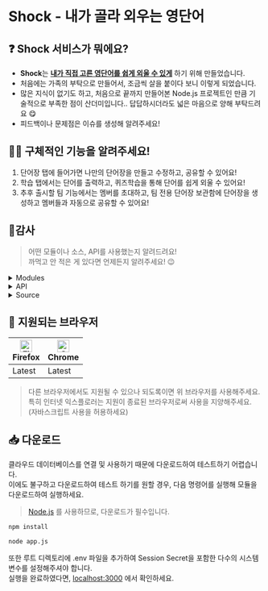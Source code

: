 # Shock - 내가 골라 외우는 영단어

## ❓ Shock 서비스가 뭐에요?   
- **Shock**는 **<u>내가 직접 고른 영단어를 쉽게 외울 수 있게</u>** 하기 위해 만들었습니다.  
- 처음에는 가족의 부탁으로 만들어서, 조금씩 살을 붙이다 보니 이렇게 되었습니다.
- 많은 지식이 없기도 하고, 처음으로 끝까지 만들어본 Node.js 프로젝트인 만큼 기술적으로 부족한 점이 산더미입니다.. 답답하시더라도 넓은 마음으로 양해 부탁드려요 😋
- 피드백이나 문제점은 이슈를 생성해 알려주세요!

## 🙋‍♀️ 구체적인 기능을 알려주세요!   
1. 단어장 탭에 들어가면 나만의 단어장을 만들고 수정하고, 공유할 수 있어요!
2. 학습 탭에서는 단어를 출력하고, 퀴즈학습을 통해 단어를 쉽게 외울 수 있어요!
3. 추후 출시할 팀 기능에서는 멤버를 초대하고, 팀 전용 단어장 보관함에 단어장을 생성하고 멤버들과 자동으로 공유할 수 있어요!

## 📑감사

>어떤 모듈이나 소스, API를 사용했는지 알려드려요!<br>까먹고 안 적은 게 있다면 언제든지 알려주세요! 😉
   
<details><summary>Modules
</summary>

- crypto
- crypto-js
- dotenv
- ejs
- express
- express-rate-limit
- express-session
- helmet
- ip
- jsonwebtoken
- moment-timezone
- mysql2
- path
- request
</details>

<details><summary>API
</summary>

- Papago API
</details>

<details><summary>Source
</summary>

- [Html을 PDF 형식으로 변환](https://blog.naver.com/rnjsrldnd123/221526274628)
</details>
   
## 📡 지원되는 브라우저

| [<img src="https://raw.githubusercontent.com/alrra/browser-logos/master/src/firefox/firefox_48x48.png" alt="Firefox" width="24px" height="24px" />](http://godban.github.io/browsers-support-badges/)<br/>Firefox | [<img src="https://raw.githubusercontent.com/alrra/browser-logos/master/src/chrome/chrome_48x48.png" alt="Chrome" width="24px" height="24px" />](http://godban.github.io/browsers-support-badges/)<br/>Chrome |
| --------- | --------- |
| Latest | Latest

> 다른 브라우저에서도 지원될 수 있으나 되도록이면 위 브라우저를 사용해주세요.<br>
특히 인터넷 익스플로러는 지원이 종료된 브라우저로써 사용을 지양해주세요.<br>
(자바스크립트 사용을 허용하세요)

## 📥 다운로드
클라우드 데이터베이스를 연결 및 사용하기 때문에 다운로드하여 테스트하기 어렵습니다.<br>
이에도 불구하고 다운로드하여 테스트 하기를 원할 경우, 다음 명령어를 실행해 모듈을 다운로드하여 실행하세요.
> [Node.js](https://nodejs.org/ko/) 를 사용하므로, 다운로드가 필수입니다.
```cmd
npm install
```
```cmd
node app.js
```
또한 루트 디렉토리에 .env 파일을 추가하여 Session Secret을 포함한 다수의 시스템 변수를 설정해주셔야 합니다.<br>
실행을 완료하였다면, [localhost:3000](http://localhost:3000) 에서 확인하세요.
